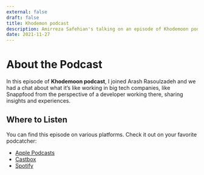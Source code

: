 ```yaml
---
external: false
draft: false
title: Khodemon podcast
description: Amirreza Safehian's talking on an episode of Khodemoon podcast
date: 2021-11-27
---
```


# About the Podcast
In this episode of **Khodemoon podcast**, I joined Arash Rasoulzadeh and we had a chat about what it’s like working in big tech companies, like Snappfood from the perspective of a developer working there, sharing insights and experiences.

## Where to Listen
You can find this episode on various platforms. Check it out on your favorite podcatcher:

- [Apple Podcasts](https://podcasts.apple.com/gb/podcast/amirreza-safehian-frontend-developer/id1536751964)
- [Castbox](https://castbox.fm/episode/AmirReza-Safehian---Frontend-Developer-id3379667-id445748987)
- [Spotify](https://open.spotify.com/episode/3hq9YkB8hVVb9Xi1Q8x0Ym)